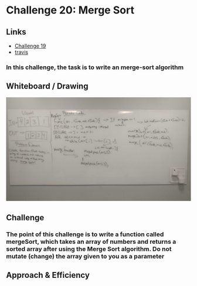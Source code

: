 # Challenge 20: Merge Sort

## Links

- [Challenge 19](https://github.com/james-401-advanced-javascript/data-structures-and-algorithms/pull/18)
- [travis](https://www.travis-ci.com/james-401-advanced-javascript/data-structures-and-algorithms)

### In this challenge, the task is to write an merge-sort algorithm

## Whiteboard / Drawing

![Merge Sort](./images/merge-sort.jpg)

## Challenge

### The point of this challenge is to write a function called mergeSort, which takes an array of numbers and returns a sorted array after using the Merge Sort algorithm. Do not mutate (change) the array given to you as a parameter

## Approach & Efficiency
